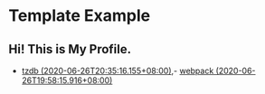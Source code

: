 # Template Example

## Hi! This is My Profile.


- [tzdb (2020-06-26T20:35:16.155+08:00)](https://buzhou.top/blogs/tzdb),- [webpack (2020-06-26T19:58:15.916+08:00)](https://buzhou.top/blogs/webpack)
